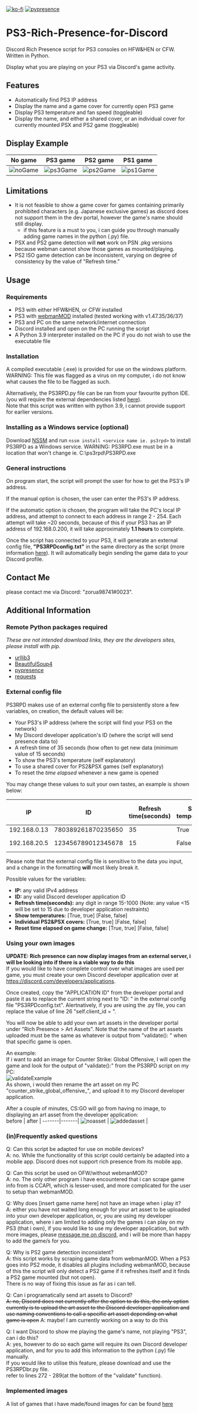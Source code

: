 [![ko-fi](https://ko-fi.com/img/githubbutton_sm.svg)](https://ko-fi.com/N4N87V7K5) [![pypresence](https://img.shields.io/badge/using-pypresence-00bb88.svg?style=for-the-badge&logo=discord&logoWidth=20)](https://github.com/qwertyquerty/pypresence)
# PS3-Rich-Presence-for-Discord
Discord Rich Presence script for PS3 consoles on HFW&HEN or CFW.
Written in Python.

Display what you are playing on your PS3 via Discord's game activity.

## Features
* Automatically find PS3 IP address
* Display the name and a game cover for currently open PS3 game
* Display PS3 temperature and fan speed (toggleable)
* Display the name, and either a shared cover, or an individual cover for currently mounted PSX and PS2 game (toggleable)

## Display Example
 No game 	| 	PS3 game 	|	PS2 game 	|	PS1 game 	|
 -----------|---------------|---------------|---------------|
 ![noGame](https://i.imgur.com/lw1vMGz.png) | ![ps3Game](https://i.imgur.com/aQxcbQG.png) | ![ps2Game](https://i.imgur.com/Z5vYdog.png) | ![ps1Game](https://i.imgur.com/7qfsisz.png) |

## Limitations
* It is not feasible to show a game cover for games containing primarily prohibited characters (e.g. Japanese exclusive games) as discord does not support them in the dev portal, however the game's name should still display.
	- if this feature is a must to you, i can guide you through manually adding game names in the python (.py) file.
* PSX and PS2 game detection will **not** work on PSN .pkg versions because webman cannot show those games as mounted/playing.
* PS2 ISO game detection can be inconsistent, varying on degree of consistency by the value of "Refresh time."

## Usage

### Requirements
* PS3 with either HFW&HEN, or CFW installed
* PS3 with [webmanMOD](https://github.com/aldostools/webMAN-MOD/releases) installed (tested working with v1.47.35/36/37)
* PS3 and PC on the same network/internet connection
* Discord installed and open on the PC running the script
* A Python 3.9 interpreter installed on the PC if you do not wish to use the executable file

### Installation
A compiled executable (.exe) is provided for use on the windows platform.  
WARNING: This file was flagged as a virus on my computer, i do not know what causes the file to be flagged as such.

Alternatively, the PS3RPD.py file can be ran from your favourite python IDE. (you will require the external dependencies listed [here](https://github.com/zorua98741/PS3-Rich-Presence-for-Discord#remote-python-packages-required)).  
Note that this script was written with python 3.9, i cannot provide support for earlier versions.

### Installing as a Windows service (optional)
Download [NSSM](nssm.cc/release/nssm-2.24.zip) and run `nssm install <service name ie. ps3rpd>` to install PS3RPD as a Windows service.
WARNING: PS3RPD.exe must be in a location that won't change ie. C:\ps3rpd\PS3RPD.exe

### General instructions
On program start, the script will prompt the user for how to get the PS3's IP address.

If the manual option is chosen, the user can enter the PS3's IP address.

If the automatic option is chosen, the program will take the PC's local IP address, and attempt to connect to each address in range 2 - 254.
Each attempt will take ~20 seconds, because of this if your PS3 has an IP address of 192.168.0.200, it will take approximately **1.1 hours** to complete.

Once the script has connected to your PS3, it will generate an external config file, **"PS3RPDconfig.txt"** in the same directory as the script (more information [here](https://github.com/zorua98741/PS3-Rich-Presence-for-Discord#external-config-file)). It will automatically begin sending the game data to your Discord profile.

## Contact Me
please contact me via Discord: "zorua98741#0023".


## Additional Information

### Remote Python packages required
*These are not intended download links, they are the developers sites, please install with pip.*
* [urllib3](https://urllib3.readthedocs.io/en/stable/)
* [BeautifulSoup4](https://www.crummy.com/software/BeautifulSoup/)
* [pypresence](https://github.com/qwertyquerty/pypresence)
* [requests](https://docs.python-requests.org/en/latest/)

### External config file
PS3RPD makes use of an external config file to persistently store a few variables, on creation, the default values will be:
* Your PS3's IP address 	(where the script will find your PS3 on the network)
* My Discord developer application's ID 		(where the script will send presence data to)
* A refresh time of 35 seconds 					(how often to get new data (minimum value of 15 seconds)
* To show the PS3's temperature 				(self explanatory)
* To use a shared cover for PS2&PSX games   	(self explanatory) 
* To reset the *time elapsed* whenever a new game is opened

You may change these values to suit your own tastes, an example is shown below:

IP | ID | Refresh time(seconds) | Show temperatures | Individual PS2&PSX covers | Output |
---|----|-----------------------|-------------------|---------------------------|--------|
192.168.0.13 | 780389261870235650 | 35 | True | False | ![defaults](https://i.imgur.com/E7M4yie.png) |
192.168.20.5 | 123456789012345678 | 15 | False | True | ![noTemp,indivCover](https://i.imgur.com/QHMxhnj.png) |

Please note that the external config file is sensitive to the data you input, and a change in the formatting **will** most likely break it.

Possible values for the variables:  
* __IP:__ any valid IPv4 address
* __ID:__ any valid Discord developer application ID
* __Refresh time(seconds):__ any digit in range 15-1000 	(Note: any value <15 will be set to 15 due to developer application restraints)
* __Show temperatures:__ [True, true] [False, false]
* __Individual PS2&PSX covers:__ [True, true] [False, false]
* __Reset time elapsed on game change:__ [True, true] [False, false]

### Using your own images
**UPDATE: Rich presence can now display images from an external server, i will be looking into if there is a viable way to do this**  
If you would like to have complete control over what images are used per game, you must create your own Discord developer application over at https://discord.com/developers/applications.

Once created, copy the "APPLICATION ID" from the developer portal and paste it as to replace the current string next to "ID: " in the external config file "PS3RPDconfig.txt".
Alertnatively, if you are using the .py file, you can replace the value of line 26 "self.client_id = ".

You will now be able to add your own art assets in the developer portal under "Rich Presence > Art Assets". Note that the name of the art assets uploaded must be the same as whatever is output from "validate(): " when that specific game is open.

An example:  
If i want to add an image for Counter Strike: Global Offensive, I will open the game and look for the output of "validate():" from the PS3RPD script on my PC:  
![validateExample](https://i.imgur.com/7EEgUYn.png)  
As shown, i would then rename the art asset on my PC "counter_strike_global_offensive_", and upload it to my Discord developer application.

After a couple of minutes, CS:GO will go from having no image, to displaying an art asset from the developer application:  
before | after |
-------|-------|
![noasset](https://i.imgur.com/8mJvYDH.png) | ![addedasset](https://i.imgur.com/XLIsIVV.png) |

### (in)Frequently asked questions
Q: Can this script be adapted for use on mobile devices?  
A: no. While the functionality of this script could certainly be adapted into a mobile app. Discord does not support rich presence from its mobile app.

Q: Can this script be used on OFW/without webmanMOD?  
A: no. The only other program i have encountered that i can scrape game info from is CCAPI, which is lesser-used, and more complicated for the user to setup than webmanMOD.

Q: Why does [insert game name here] not have an image when i play it?  
A: either you have not waited long enough for your art asset to be uploaded into your own developer application, or, you are using my developer application,
where i am limited to adding only the games i can play on my PS3 (that i own), if you would like to use my developer application, but with more images, please [message me on discord](https://github.com/zorua98741/PS3-Rich-Presence-for-Discord#contact-me),
and i will be more than happy to add the game/s for you.

Q: Why is PS2 game detection inconsistent?  
A: this script works by scraping game data from webmanMOD. When a PS3 goes into PS2 mode, it disables all plugins including webmanMOD,
because of this the script will only detect a PS2 game if it refreshes itself and it finds a PS2 game mounted (but not open).  
There is no way of fixing this issue as far as i can tell.

Q: Can i programatically send art assets to Discord?  
~~A: no, Discord does not currently offer the option to do this, 
the only option currently is to upload the art asset to the Discord developer application and use naming conventions to call a specific art asset depending on what game is open~~
A: maybe! I am currently working on a way to do this

Q: I want Discord to show me playing the game's name, not playing "PS3", can i do this?  
A: yes, however to do so each game will require its own Discord developer application, and for you to add this information to the python (.py) file manually.  
If you would like to utilise this feature, please download and use the PS3RPDbr.py file.  
refer to lines 272 - 289(at the bottom of the "validate" function).  
### Implemented images
A list of games that i have made/found images for can be found [here](https://github.com/zorua98741/PS3-Rich-Presence-for-Discord/wiki/Implemented-images)